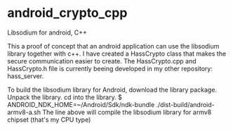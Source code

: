 # android_crypto_cpp
Libsodium for android, C++

This a proof of concept that an android application can use the libsodium library together with c++.
I have created a HassCrypto class that makes the secure communication easier to create.
The HassCrypto.cpp and HassCrypto.h file is currently beeing developed in my other repository: hass_server.

To build the libsodium library for Android, download the library package.
Unpack the library.
cd into the library.
$ ANDROID_NDK_HOME=~/Android/Sdk/ndk-bundle ./dist-build/android-armv8-a.sh
The line above will compile the libsodium library for armv8 chipset (that's my CPU type)
